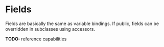 # Fields

Fields are basically the same as variable bindings. If public, fields can be overridden in subclasses using accessors.

**TODO:** reference capabilities
